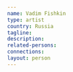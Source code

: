 ```yaml
---
name: Vadim Fishkin
type: artist
country: Russia
tagline:
description:
related-persons:
connections:
layout: person
---
```

